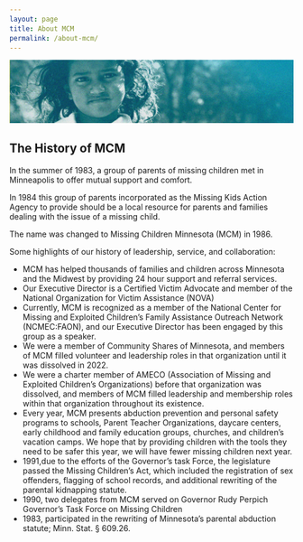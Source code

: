 ```yaml
---
layout: page
title: About MCM
permalink: /about-mcm/
---
```


![](/assets/about-mcm-banner.jpg)

## The History of MCM

In the summer of 1983, a group of parents of missing children met in Minneapolis to offer mutual support and comfort.

In 1984 this group of parents incorporated as the Missing Kids Action Agency to provide should be a local resource for parents and families dealing with the issue of a missing child.

The name was changed to Missing Children Minnesota (MCM) in 1986.

Some highlights of our history of leadership, service, and collaboration:

* MCM has helped thousands of families and children across Minnesota and the Midwest by providing 24 hour support and referral services. 
* Our Executive Director is a Certified Victim Advocate and member of the National Organization for Victim Assistance (NOVA)
* Currently, MCM is recognized as a member of the National Center for Missing and Exploited Children’s Family Assistance Outreach Network (NCMEC:FAON), and our Executive Director has been engaged by this group as a speaker.
* We were a member of Community Shares of Minnesota, and members of MCM filled volunteer and leadership roles in that organization until it was dissolved in 2022.
* We were a charter member of AMECO (Association of Missing and Exploited Children’s Organizations) before that organization was dissolved, and members of MCM filled leadership and membership roles within that organization throughout its existence.
* Every year, MCM presents abduction prevention and personal safety programs to schools, Parent Teacher Organizations, daycare centers, early childhood and family education groups, churches, and children’s vacation camps. We hope that by providing children with the tools they need to be safer this year, we will have fewer missing children next year.
* 1991,due to the efforts of the Governor’s task Force, the legislature passed the Missing Children’s Act, which included the registration of sex offenders, flagging of school records, and additional rewriting of the parental kidnapping statute.
* 1990, two delegates from MCM served on Governor Rudy Perpich Governor’s Task Force on Missing Children
* 1983, participated in the rewriting of Minnesota’s parental abduction statute; Minn. Stat. § 609.26. 
